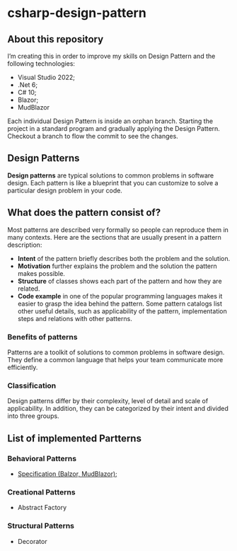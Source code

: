 # csharp-design-pattern

## About this repository

I’m creating this in order to improve my skills on Design Pattern and the following technologies:

- Visual Studio 2022;
- .Net 6;
- C# 10;
- Blazor;
- MudBlazor

Each individual Design Pattern is inside an orphan branch. Starting the project in a standard program and gradually applying the Design Pattern. Checkout a branch to flow the commit to see the changes.

## Design Patterns

**Design patterns** are typical solutions to common problems
in software design. Each pattern is like a blueprint
that you can customize to solve a particular
design problem in your code.

## What does the pattern consist of?

Most patterns are described very formally so people can reproduce them in many contexts. Here are the sections that are usually present in a pattern description:

- **Intent** of the pattern briefly describes both the problem and the solution.
- **Motivation** further explains the problem and the solution the pattern makes possible.
- **Structure** of classes shows each part of the pattern and how they are related.
- **Code example** in one of the popular programming languages makes it easier to grasp the idea behind the pattern.
Some pattern catalogs list other useful details, such as applicability of the pattern, implementation steps and relations with other patterns.

### Benefits of patterns

Patterns are a toolkit of solutions to common
problems in software design. They define
a common language that helps your team
communicate more efficiently.

### Classification

Design patterns differ by their complexity, level of
detail and scale of applicability. In addition,
they can be categorized by their intent
and divided into three groups.

## List of implemented Partterns

### Behavioral Patterns
- [Specification (Balzor, MudBlazor);](https://github.com/felipefabiani/csharp-design-patterns/tree/structural/Specification)

### Creational Patterns
- Abstract Factory

### Structural Patterns
- Decorator

